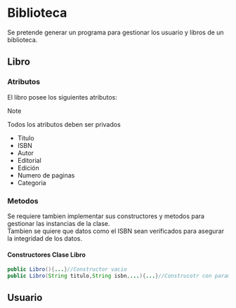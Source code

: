 # Biblioteca

Se pretende generar un programa para gestionar los usuario y libros de un biblioteca. <br>

## Libro
### Atributos
El libro posee los siguientes atributos: <br>
> [!NOTE]
>  Todos los atributos deben ser privados
- Titulo
- ISBN 
- Autor 
- Editorial
- Edición
- Numero de paginas
- Categoria <br>       
### Metodos
Se requiere tambien implementar sus constructores y metodos para gestionar las instancias de la clase.  
Tambien se quiere que datos como el ISBN sean verificados para asegurar la integridad de los datos.
#### Constructores Clase Libro
```java
public Libro(){...}//Constructor vacio
public Libro(String titulo,String isbn,...){...}//Construcotr con parametros
```
## Usuario

